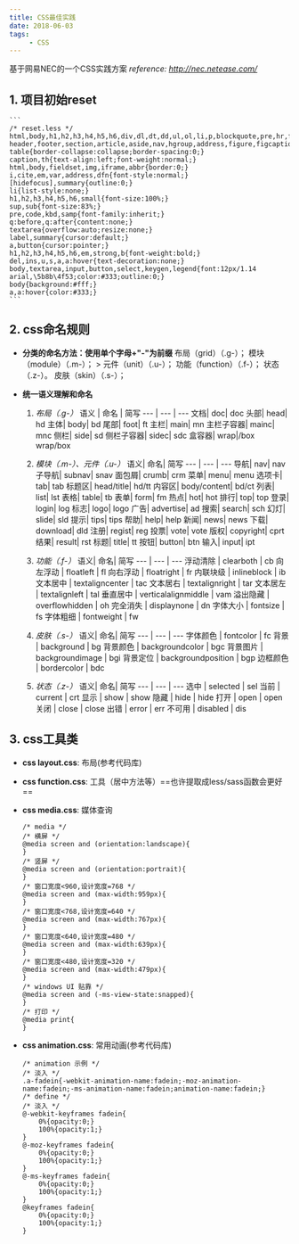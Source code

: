 ```yaml
---
title: CSS最佳实践
date: 2018-06-03
tags:
     - CSS
---
```

基于网易NEC的一个CSS实践方案
*reference: http://nec.netease.com/*

## 1. 项目初始reset
    ```
    /* reset.less */
    html,body,h1,h2,h3,h4,h5,h6,div,dl,dt,dd,ul,ol,li,p,blockquote,pre,hr,figure,table,caption,th,td,form,fieldset,legend,input,button,textarea,menu{margin:0;padding:0;}
    header,footer,section,article,aside,nav,hgroup,address,figure,figcaption,menu,details{display:block;}
    table{border-collapse:collapse;border-spacing:0;}
    caption,th{text-align:left;font-weight:normal;}
    html,body,fieldset,img,iframe,abbr{border:0;}
    i,cite,em,var,address,dfn{font-style:normal;}
    [hidefocus],summary{outline:0;}
    li{list-style:none;}
    h1,h2,h3,h4,h5,h6,small{font-size:100%;}
    sup,sub{font-size:83%;}
    pre,code,kbd,samp{font-family:inherit;}
    q:before,q:after{content:none;}
    textarea{overflow:auto;resize:none;}
    label,summary{cursor:default;}
    a,button{cursor:pointer;}
    h1,h2,h3,h4,h5,h6,em,strong,b{font-weight:bold;}
    del,ins,u,s,a,a:hover{text-decoration:none;}
    body,textarea,input,button,select,keygen,legend{font:12px/1.14 arial,\5b8b\4f53;color:#333;outline:0;}
    body{background:#fff;}
    a,a:hover{color:#333;}
    ```
<!-- more -->

## 2. css命名规则

- **分类的命名方法：使用单个字母+"-"为前缀**
布局（grid）（.g-）；
模块（module）（.m-）； >  元件（unit）（.u-）；
功能（function）（.f-）；
状态（.z-）。
皮肤（skin）（.s-）；

- **统一语义理解和命名**

    1. *布局（.g-）*
        语义 | 命名 | 简写
        --- | --- | ---
        文档|	doc|	   doc
        头部|	head|	hd
        主体|	body|	bd
        尾部|	foot|	ft
        主栏|	main|	mn
        主栏子容器|	mainc|	mnc
        侧栏|	side|	sd
        侧栏子容器|	sidec|	sdc
        盒容器|	wrap|/box	wrap/box

    2. *模块（.m-）、元件（.u-）*
        语义|	命名|	简写
        --- | --- | ---
        导航|	nav|	nav
        子导航|	subnav|	snav
        面包屑|	crumb|	crm
        菜单|	menu|	menu
        选项卡|	tab|	tab
        标题区|	head/title|	hd/tt
        内容区|	body/content|	bd/ct
        列表|	list|	lst
        表格|	table|	tb
        表单|	form|	fm
        热点|	hot|	hot
        排行|	top|	top
        登录|	login|	log
        标志|	logo|	logo
        广告|	advertise|	ad
        搜索|	search|	sch
        幻灯|	slide|	sld
        提示|	tips|	tips
        帮助|	help|	help
        新闻|	news|	news
        下载|	download|	dld
        注册|	regist|	reg
        投票|	vote|	vote
        版权|	copyright|	cprt
        结果|	result|	rst
        标题|	title|	tt
        按钮|	button|	btn
        输入|	input|	ipt

    3. *功能（.f-）*
        语义|	命名|	简写
        --- | --- | ---
        浮动清除 |	clearboth |	cb
        向左浮动 |	floatleft |	fl
        向右浮动 |	floatright |	fr
        内联块级 |	inlineblock |	ib
        文本居中 |	textaligncenter |	tac
        文本居右 |	textalignright |	tar
        文本居左 |	textalignleft |	tal
        垂直居中 |	verticalalignmiddle |	vam
        溢出隐藏 |	overflowhidden |	oh
        完全消失 |	displaynone |	dn
        字体大小 |	fontsize |	fs
        字体粗细 |	fontweight |	fw

    4. *皮肤（.s-）*
        语义|	命名|	简写
        --- | --- | ---
        字体颜色 |	fontcolor |	fc
        背景 |	background |	bg
        背景颜色 |	backgroundcolor |	bgc
        背景图片 |	backgroundimage |	bgi
        背景定位 |	backgroundposition |	bgp
        边框颜色 |	bordercolor |	bdc

    5. *状态（.z-）*
        语义|	命名|	简写
        --- | --- | ---
        选中 |	selected |	sel
        当前 |	current |	crt
        显示 |	show |	show
        隐藏 |	hide |	hide
        打开 |	open |	open
        关闭 |	close |	close
        出错 |	error |	err
        不可用 |	disabled |	dis


## 3. css工具类

- **css layout.css**: 布局(参考代码库)

- **css function.css**: 工具（居中方法等）==也许提取成less/sass函数会更好==

- **css media.css**: 媒体查询
    ```
    /* media */
    /* 横屏 */
    @media screen and (orientation:landscape){
    }
    /* 竖屏 */
    @media screen and (orientation:portrait){
    }
    /* 窗口宽度<960,设计宽度=768 */
    @media screen and (max-width:959px){
    }
    /* 窗口宽度<768,设计宽度=640 */
    @media screen and (max-width:767px){
    }
    /* 窗口宽度<640,设计宽度=480 */
    @media screen and (max-width:639px){
    }
    /* 窗口宽度<480,设计宽度=320 */
    @media screen and (max-width:479px){
    }
    /* windows UI 贴靠 */
    @media screen and (-ms-view-state:snapped){
    }
    /* 打印 */
    @media print{
    }
    ```
- **css animation.css**: 常用动画(参考代码库)
    ```
    /* animation 示例 */
    /* 淡入 */
    .a-fadein{-webkit-animation-name:fadein;-moz-animation-name:fadein;-ms-animation-name:fadein;animation-name:fadein;}
    /* define */
    /* 淡入 */
    @-webkit-keyframes fadein{
        0%{opacity:0;}
        100%{opacity:1;}
    }
    @-moz-keyframes fadein{
        0%{opacity:0;}
        100%{opacity:1;}
    }
    @-ms-keyframes fadein{
        0%{opacity:0;}
        100%{opacity:1;}
    }
    @keyframes fadein{
        0%{opacity:0;}
        100%{opacity:1;}
    }
    ```